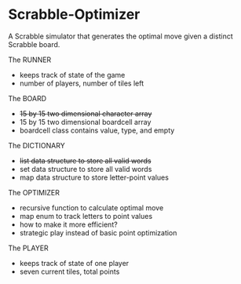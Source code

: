 # Scrabble-Optimizer

A Scrabble simulator that generates the optimal move given a distinct Scrabble board.

The RUNNER
* keeps track of state of the game
* number of players, number of tiles left

The BOARD
* ~~15 by 15 two dimensional character array~~
* 15 by 15 two dimensional boardcell array
* boardcell class contains value, type, and empty

The DICTIONARY
* ~~list data structure to store all valid words~~
* set data structure to store all valid words
* map data structure to store letter-point values

The OPTIMIZER
* recursive function to calculate optimal move
* map enum to track letters to point values
* how to make it more efficient?
* strategic play instead of basic point optimization

The PLAYER
* keeps track of state of one player
* seven current tiles, total points
